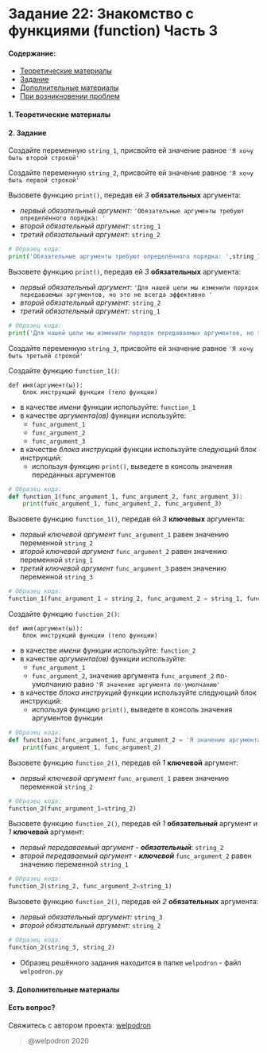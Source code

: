 # Задание 22: Знакомство с функциями (function) Часть 3

#### Содержание:

+ [Теоретические материалы](#)
+ [Задание](#)
+ [Дополнительные материалы](#)
+ [При возникновении проблем](#Issues)

#### <a name=""></a> 1. Теоретические материалы



#### <a name=""></a> 2. Задание

Создайте переменную `string_1`, присвойте ей значение равное `'Я хочу быть второй строкой'`

Создайте переменную `string_2`, присвойте ей значение равное `'Я хочу быть первой строкой'`

Вызовете функцию `print()`, передав ей *3* **обязательных** аргумента:

* *первый обязательный аргумент:* `'Обязательные аргументы требуют определённого порядка: '`
* *второй обязательный аргумент:* `string_1` 
* *третий обязательный аргумент:* `string_2`

```python
# Образец кода: 
print('Обязательные аргументы требуют определённого порядка: ',string_1, string_2)
```

Вызовете функцию `print()`, передав ей *3* **обязательных** аргумента:

* *первый обязательный аргумент:* `'Для нашей цели мы изменили порядок передаваемых аргументов, но это не всегда эффективно '`
* *второй обязательный аргумент:* `string_2` 
* *третий обязательный аргумент:* `string_1`

```python
# Образец кода: 
print('Для нашей цели мы изменили порядок передаваемых аргументов, но это не всегда эффективно ',string_2, string_1)
```

Создайте переменную `string_3`, присвойте ей значение равное `'Я хочу быть третьей строкой'`

Создайте функцию `function_1()`:

```
def имя(аргумент(ы)):
    блок инструкций функции (тело функции)
```

* в качестве *имени* функции используйте: `function_1`
* в качестве *аргумента(ов)* функции используйте:
    * `func_argument_1`
    * `func_argument_2`
    * `func_argument_3`
* в качестве *блока инструкций* функции используйте следующий блок инструкций:
    * используя функцию `print()`, выведете в консоль значения переданных аргументов 

```python
# Образец кода: 
def function_1(func_argument_1, func_argument_2, func_argument_3):
    print(func_argument_1, func_argument_2, func_argument_3)
```

Вызовете функцию `function_1()`, передав ей *3* **ключевых** аргумента:

* *первый ключевой аргумент* `func_argument_1` равен значению переменной `string_2`
* *второй ключевой аргумент* `func_argument_2` равен значению переменной `string_1` 
* *третий ключевой аргумент* `func_argument_3` равен значению переменной `string_3`

```python
# Образец кода: 
function_1(func_argument_1 = string_2, func_argument_2 = string_1, func_argument_3 = string_3)
```

Создайте функцию `function_2()`:

```
def имя(аргумент(ы)):
    блок инструкций функции (тело функции)
```

* в качестве *имени* функции используйте: `function_2`
* в качестве *аргумента(ов)* функции используйте:
    * `func_argument_1`
    * `func_argument_2`, значение аргумента `func_argument_2` по-умолчанию равно `'Я значение аргумента по-умолчанию'` 
* в качестве *блока инструкций* функции используйте следующий блок инструкций:
    * используя функцию `print()`, выведете в консоль значения аргументов функции 

```python
# Образец кода: 
def function_2(func_argument_1, func_argument_2 = 'Я значение аргумента по-умолчанию'):
    print(func_argument_1, func_argument_2)
```

Вызовете функцию `function_2()`, передав ей *1* **ключевой** аргумент:

* *первый ключевой аргумент* `func_argument_1` равен значению переменной `string_2`

```python
# Образец кода: 
function_2(func_argument_1=string_2)
```

Вызовете функцию `function_2()`, передав ей *1* **обязательный** аргумент и *1* **ключевой** аргумент:

* *первый передаваемый аргумент - **обязательный***: `string_2`
* *второй передаваемый аргумент - **ключевой*** `func_argument_2` равен значению переменной `string_1`

```python
# Образец кода: 
function_2(string_2, func_argument_2=string_1)
```

Вызовете функцию `function_2()`, передав ей *2* **обязательных** аргумента:

* *первый обязательный аргумент:* `string_3`
* *второй обязательный аргумент:* `string_2` 

```python
# Образец кода: 
function_2(string_3, string_2)
```

* Образец решённого задания находится в папке `welpodron` - файл `welpodron.py`

#### <a name=""></a> 3. Дополнительные материалы



#### <a name="Issues"></a> Есть вопрос?

Свяжитесь с автором проекта: [welpodron](https://vk.com/welpodron)

> @welpodron 2020